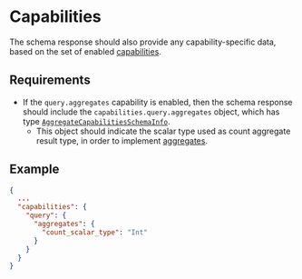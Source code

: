 # Capabilities

The schema response should also provide any capability-specific data, based on the set of enabled [capabilities](../capabilities.md).

## Requirements

- If the `query.aggregates` capability is enabled, then the schema response should include the `capabilities.query.aggregates` object, which has type [`AggregateCapabilitiesSchemaInfo`](../../reference/types.md#aggregatecapabilitiesschemainfo).
  - This object should indicate the scalar type used as count aggregate result type, in order to implement [aggregates](../queries/aggregates.md).

## Example

```json
{
  ...
  "capabilities": {
    "query": {
      "aggregates": {
        "count_scalar_type": "Int"
      }
    }
  }
}
```
